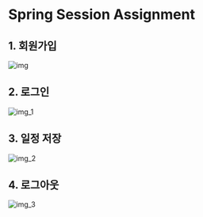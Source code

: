 ﻿# Spring Session Assignment

## 1. 회원가입

![img](https://github.com/user-attachments/assets/9aaaac8d-08c9-4cd4-ad5e-a405c9afc483)


## 2. 로그인

![img_1](https://github.com/user-attachments/assets/3cbf1640-07ef-4d84-80c8-e78c3970c15e)


## 3. 일정 저장

![img_2](https://github.com/user-attachments/assets/36e75fb5-7187-43b9-a9c4-b5487214919f)


## 4. 로그아웃

![img_3](https://github.com/user-attachments/assets/2ad27f58-de8f-4b97-8245-72f1dfede1a8)
